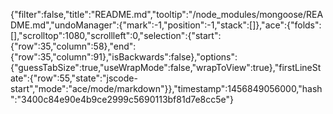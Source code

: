 {"filter":false,"title":"README.md","tooltip":"/node_modules/mongoose/README.md","undoManager":{"mark":-1,"position":-1,"stack":[]},"ace":{"folds":[],"scrolltop":1080,"scrollleft":0,"selection":{"start":{"row":35,"column":58},"end":{"row":35,"column":91},"isBackwards":false},"options":{"guessTabSize":true,"useWrapMode":false,"wrapToView":true},"firstLineState":{"row":55,"state":"jscode-start","mode":"ace/mode/markdown"}},"timestamp":1456849056000,"hash":"3400c84e90e4b9ce2999c5690113bf81d7e8cc5e"}